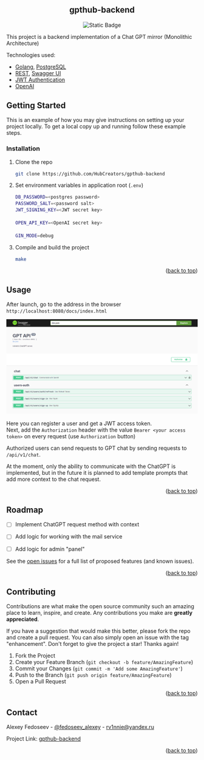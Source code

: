 <a name="readme-top"></a>

<div align="center">
    <h2 align="center">gpthub-backend</h2>
    <img align="center" alt="Static Badge" src="https://img.shields.io/badge/Go-v1.18-EEEEEE?logo=go&logoColor=white&labelColor=00ADD8">
</div>

This project is a backend implementation of a Chat GPT mirror (Monolithic Architecture)

Technologies used:
* [Golang](https://go.dev/), [PostgreSQL](https://www.postgresql.org/)
* [REST](https://ru.wikipedia.org/wiki/REST), [Swagger UI](https://swagger.io/tools/swagger-ui/)
* [JWT Authentication](https://jwt.io/)
* [OpenAI](https://openai.com/blog/openai-api)

<!-- GETTING STARTED -->
## Getting Started

This is an example of how you may give instructions on setting up your project locally.
To get a local copy up and running follow these example steps.

### Installation

1. Clone the repo
   ```sh
   git clone https://github.com/HubCreators/gpthub-backend
   ```
2. Set environment variables in application root (`.env`)
   ```sh
   DB_PASSWORD=<postgres password>
   PASSWORD_SALT=<password salt>
   JWT_SIGNING_KEY=<JWT secret key>

   OPEN_API_KEY=<OpenAI secret key>

   GIN_MODE=debug
   ```
4. Compile and build the project
   ```sh
   make
   ```

<p align="right">(<a href="#readme-top">back to top</a>)</p>

<!-- USAGE -->
## Usage

After launch, go to the address in the browser
`http://localhost:8080/docs/index.html`

<img src="images/swagger.png" alt="Swagger">

Here you can register a user and get a JWT access token.  
Next, add the `Authorization` header with the value `Bearer <your access token>` on every request (use `Authorization` button)

Authorized users can send requests to GPT chat by sending requests to `/api/v1/chat`.

At the moment, only the ability to communicate with the ChatGPT is implemented, but in the future it is planned to add template prompts that add more context to the chat request.
<p align="right">(<a href="#readme-top">back to top</a>)</p>

<!-- ROADMAP -->
## Roadmap

- [ ] Implement ChatGPT request method with context
- [ ] Add logic for working with the mail service
- [ ] Add logic for admin "panel"


See the [open issues](https://github.com/HubCreators/gpthub-backend/issues) for a full list of proposed features (and known issues).

<p align="right">(<a href="#readme-top">back to top</a>)</p>

<!-- CONTRIBUTING -->
## Contributing

Contributions are what make the open source community such an amazing place to learn, inspire, and create. Any contributions you make are **greatly appreciated**.

If you have a suggestion that would make this better, please fork the repo and create a pull request. You can also simply open an issue with the tag "enhancement".
Don't forget to give the project a star! Thanks again!

1. Fork the Project
2. Create your Feature Branch (`git checkout -b feature/AmazingFeature`)
3. Commit your Changes (`git commit -m 'Add some AmazingFeature'`)
4. Push to the Branch (`git push origin feature/AmazingFeature`)
5. Open a Pull Request

<p align="right">(<a href="#readme-top">back to top</a>)</p>

<!-- CONTACT -->
## Contact

Alexey Fedoseev - [@fedoseev_alexey](https://t.me/fedoseev_alexey) - rv1nnie@yandex.ru

Project Link: [gpthub-backend](https://github.com/HubCreators/gpthub-backend)

<p align="right">(<a href="#readme-top">back to top</a>)</p>